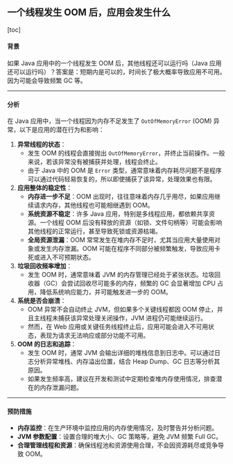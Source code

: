 ## 一个线程发生 OOM 后，应用会发生什么

[toc]

#### 背景

如果 Java 应用中的一个线程发生 OOM 后，其他线程还可以运行吗（Java 应用还可以运行吗）？答案是：短期内是可以的，时间长了极大概率导致应用不可用。因为可能会导致频繁 GC 等。

---

#### 分析

在 Java 应用中，当一个线程因为内存不足发生了 `OutOfMemoryError` (OOM) 异常，以下是应用的潜在行为和影响：

1. **异常线程的状态**：
   - 发生 OOM 的线程会直接抛出 `OutOfMemoryError`，并终止当前操作。一般来说，若该异常没有被捕获并处理，线程会终止。
   - 由于 Java 中的 OOM 是 `Error` 类型，通常意味着内存耗尽问题不是程序可以通过代码轻易恢复的，所以即使捕获了该异常，处理效果也有限。
2. **应用整体的稳定性**：
   - **内存进一步不足**：OOM 出现时，往往意味着内存几乎用尽，如果应用继续请求内存，其他线程也可能相继遇到 OOM。
   - **系统资源不稳定**：许多 Java 应用，特别是多线程应用，都依赖共享资源。一个线程 OOM 后没有释放的资源（如锁、文件句柄等）可能会影响其他线程的正常运行，甚至导致死锁或资源枯竭。
   - **全局资源泄漏**：OOM 常常发生在堆内存不足时，尤其当应用大量使用对象或发生内存泄漏。OOM 可能在程序不同部分被频繁触发，导致应用卡死或进入不可预期状态。
3. **垃圾回收频率增加**：
   - 发生 OOM 时，通常意味着 JVM 的内存管理已经处于紧张状态。垃圾回收器（GC）会尝试回收尽可能多的内存，频繁的 GC 会显著增加 CPU 占用，降低系统响应能力，并可能触发进一步的 OOM。
4. **系统是否会崩溃**：
   - OOM 异常不会自动终止 JVM，但如果多个关键线程都因 OOM 停止，并且主线程未捕获该异常处理关闭操作，JVM 进程仍可能继续运行。
   - 然而，在 Web 应用或关键任务线程终止后，应用可能会进入不可用状态，表现为请求无法响应或部分功能不可用。
5. **OOM 的日志和追踪**：
   - 发生 OOM 时，通常 JVM 会输出详细的堆栈信息到日志中。可以通过日志分析异常堆栈、内存溢出位置，结合 Heap Dump、GC 日志等分析其原因。
   - 如果发生频率高，建议在开发和测试中定期检查堆内存使用情况，排查潜在的内存泄漏问题。

---

#### 预防措施

- **内存监控**：在生产环境中监控应用的内存使用情况，及时警告并分析问题。
- **JVM 参数配置**：设置合理的堆大小、GC 策略等，避免 JVM 频繁 Full GC。
- **合理管理线程和资源**：确保线程池和资源使用合理，不会因资源耗尽或竞争导致 OOM。